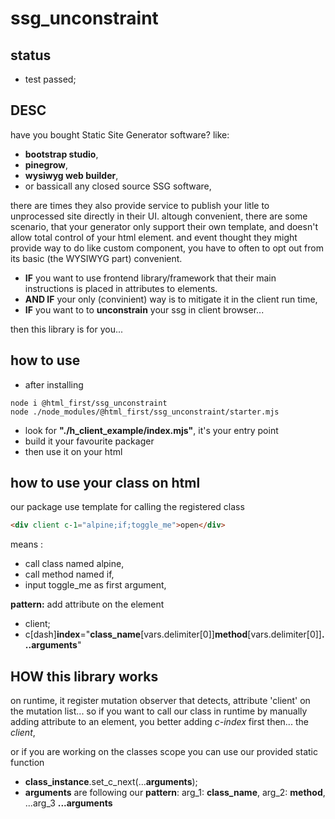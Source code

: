 ﻿# ssg_unconstraint

## status

-   test passed;

## DESC

have you bought Static Site Generator software? like:

-   **bootstrap studio**,
-   **pinegrow**,
-   **wysiwyg web builder**,
-   or bassicall any closed source SSG software,

there are times they also provide service to publish your litle to unprocessed site directly in
their UI. altough convenient, there are some scenario, that your generator only support their own
template, and doesn't allow total control of your html element. and event thought they might provide
way to do like custom component, you have to often to opt out from its basic (the WYSIWYG part)
convenient.

-   **IF** you want to use frontend library/framework that their main instructions is placed in
    attributes to elements.
-   **AND IF** your only (convinient) way is to mitigate it in the client run time,
-   **IF** you want to to **unconstrain** your ssg in client browser...

then this library is for you...

## how to use

-   after installing

```shell
node i @html_first/ssg_unconstraint
node ./node_modules/@html_first/ssg_unconstraint/starter.mjs

```

-   look for **"./h_client_example/index.mjs"**, it's your entry point
-   build it your favourite packager
-   then use it on your html

## how to use your class on html

our package use template for calling the registered class

```html
<div client c-1="alpine;if;toggle_me">open</div>
```

means :

-   call class named alpine,
-   call method named if,
-   input toggle_me as first argument,

**pattern:** add attribute on the element

-   client;
-   c[dash]**index**="**class_name**[vars.delimiter[0]]**method**[vars.delimiter[0]]**...arguments**"

## HOW this library works

on runtime, it register mutation observer that detects, attribute 'client' on the mutation list...
so if you want to call our class in runtime by manually adding attribute to an element, you better
adding _c-index_ first then... the _client_,

or if you are working on the classes scope you can use our provided static function

-   **class_instance**.set_c_next(...**arguments**);
-   **arguments** are following our **pattern**: arg_1: **class_name**, arg_2: **method**, ...arg_3
    **...arguments**
